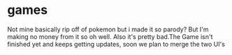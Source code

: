 # games
Not mine basically rip off of pokemon but i made it so parody? But I'm making no money from it so oh well. Also it's pretty bad.The Game isn't finished yet and keeps getting updates, soon we plan to merge the two UI's
